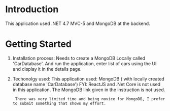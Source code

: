# Introduction
  This application used .NET 4.7 MVC-5 and MongoDB at the backend.
# Getting Started
1.	Installation process: Needs to create a MongoDB Locally called 'CarDatabase'. And run the application, enter list of cars using the UI     and display it in the details page.

2. Techonolgy used:
   This application used: MongoDB ( with locally created database name 'CarDatabase')
   FYI: ReactJS and .Net Core is not used in this application.
        The MongoDB link given in the instruction is not used.
        
        There was very limited time and being novice for MongoDB, I prefer to submit something that shows my effort.
   
   

